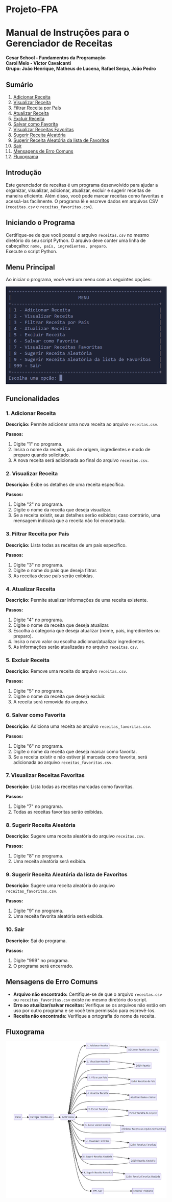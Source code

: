 # Projeto-FPA

# Manual de Instruções para o Gerenciador de Receitas

**Cesar School - Fundamentos da Programação**  
**Carol Melo - Victor Cavalcanti**  
**Grupo: João Henrique, Matheus de Lucena, Rafael Serpa, João Pedro**

## Sumário
1. [Adicionar Receita](#1-adicionar-receita)
2. [Visualizar Receita](#2-visualizar-receita)
3. [Filtrar Receita por País](#3-filtrar-receita-por-país)
4. [Atualizar Receita](#4-atualizar-receita)
5. [Excluir Receita](#5-excluir-receita)
6. [Salvar como Favorita](#6-salvar-como-favorita)
7. [Visualizar Receitas Favoritas](#7-visualizar-receitas-favoritas)
8. [Sugerir Receita Aleatória](#8-sugerir-receita-aleatória)
9. [Sugerir Receita Aleatória da lista de Favoritos](#9-sugerir-receita-aleatória-da-lista-de-favoritos)
10. [Sair](#10-sair)
11. [Mensagens de Erro Comuns](#mensagens-de-erro-comuns)
12. [Fluxograma](#fluxograma)

## Introdução
Este gerenciador de receitas é um programa desenvolvido para ajudar a organizar, visualizar, adicionar, atualizar, excluir e sugerir receitas de maneira eficiente. Além disso, você pode marcar receitas como favoritas e acessá-las facilmente. O programa lê e escreve dados em arquivos CSV (`receitas.csv` e `receitas_favoritas.csv`).

## Iniciando o Programa
Certifique-se de que você possui o arquivo `receitas.csv` no mesmo diretório do seu script Python. O arquivo deve conter uma linha de cabeçalho: `nome, país, ingredientes, preparo`.  
Execute o script Python.

## Menu Principal
Ao iniciar o programa, você verá um menu com as seguintes opções:

![Menu](menu.png)

## Funcionalidades

### 1. Adicionar Receita
**Descrição:** Permite adicionar uma nova receita ao arquivo `receitas.csv`.

**Passos:**
1. Digite "1" no programa.
2. Insira o nome da receita, país de origem, ingredientes e modo de preparo quando solicitado.
3. A nova receita será adicionada ao final do arquivo `receitas.csv`.

### 2. Visualizar Receita
**Descrição:** Exibe os detalhes de uma receita específica.

**Passos:**
1. Digite "2" no programa.
2. Digite o nome da receita que deseja visualizar.
3. Se a receita existir, seus detalhes serão exibidos; caso contrário, uma mensagem indicará que a receita não foi encontrada.

### 3. Filtrar Receita por País
**Descrição:** Lista todas as receitas de um país específico.

**Passos:**
1. Digite "3" no programa.
2. Digite o nome do país que deseja filtrar.
3. As receitas desse país serão exibidas.

### 4. Atualizar Receita
**Descrição:** Permite atualizar informações de uma receita existente.

**Passos:**
1. Digite "4" no programa.
2. Digite o nome da receita que deseja atualizar.
3. Escolha a categoria que deseja atualizar (nome, país, ingredientes ou preparo).
4. Insira o novo valor ou escolha adicionar/atualizar ingredientes.
5. As informações serão atualizadas no arquivo `receitas.csv`.

### 5. Excluir Receita
**Descrição:** Remove uma receita do arquivo `receitas.csv`.

**Passos:**
1. Digite "5" no programa.
2. Digite o nome da receita que deseja excluir.
3. A receita será removida do arquivo.

### 6. Salvar como Favorita
**Descrição:** Adiciona uma receita ao arquivo `receitas_favoritas.csv`.

**Passos:**
1. Digite "6" no programa.
2. Digite o nome da receita que deseja marcar como favorita.
3. Se a receita existir e não estiver já marcada como favorita, será adicionada ao arquivo `receitas_favoritas.csv`.

### 7. Visualizar Receitas Favoritas
**Descrição:** Lista todas as receitas marcadas como favoritas.

**Passos:**
1. Digite "7" no programa.
2. Todas as receitas favoritas serão exibidas.

### 8. Sugerir Receita Aleatória
**Descrição:** Sugere uma receita aleatória do arquivo `receitas.csv`.

**Passos:**
1. Digite "8" no programa.
2. Uma receita aleatória será exibida.

### 9. Sugerir Receita Aleatória da lista de Favoritos
**Descrição:** Sugere uma receita aleatória do arquivo `receitas_favoritas.csv`.

**Passos:**
1. Digite "9" no programa.
2. Uma receita favorita aleatória será exibida.

### 10. Sair
**Descrição:** Sai do programa.

**Passos:**
1. Digite "999" no programa.
2. O programa será encerrado.

## Mensagens de Erro Comuns
- **Arquivo não encontrado:** Certifique-se de que o arquivo `receitas.csv` ou `receitas_favoritas.csv` existe no mesmo diretório do script.
- **Erro ao atualizar/salvar receitas:** Verifique se os arquivos não estão em uso por outro programa e se você tem permissão para escrevê-los.
- **Receita não encontrada:** Verifique a ortografia do nome da receita.

## Fluxograma
![Fluxograma](fluxograma.jpeg)  

